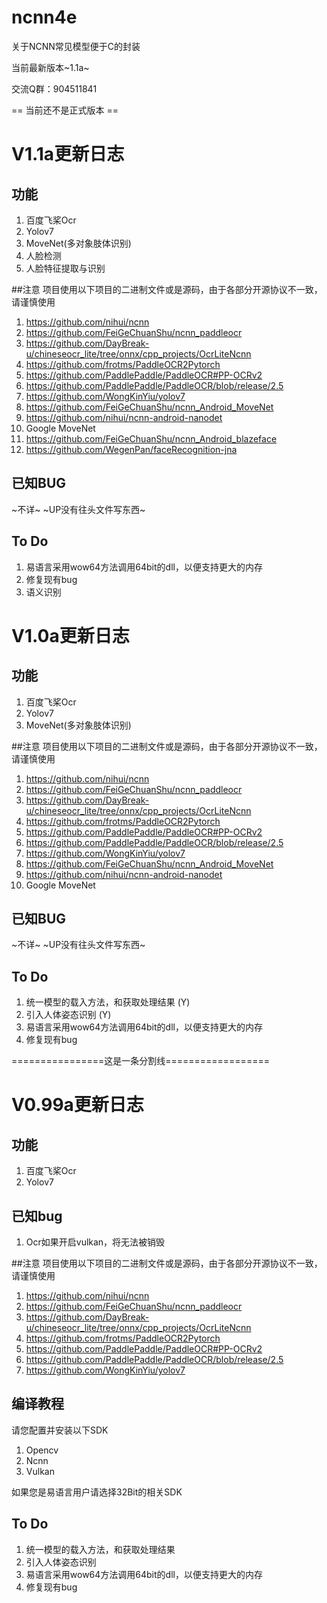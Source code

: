 # ncnn4e
关于NCNN常见模型便于C的封装

当前最新版本~1.1a~

交流Q群：904511841

== 当前还不是正式版本 ==
# V1.1a更新日志
## 功能
1. 百度飞桨Ocr
2. Yolov7
3. MoveNet(多对象肢体识别)
4. 人脸检测
5. 人脸特征提取与识别

##注意
项目使用以下项目的二进制文件或是源码，由于各部分开源协议不一致，请谨慎使用

1. https://github.com/nihui/ncnn
2. https://github.com/FeiGeChuanShu/ncnn_paddleocr
3. https://github.com/DayBreak-u/chineseocr_lite/tree/onnx/cpp_projects/OcrLiteNcnn
4. https://github.com/frotms/PaddleOCR2Pytorch
5. https://github.com/PaddlePaddle/PaddleOCR#PP-OCRv2
6. https://github.com/PaddlePaddle/PaddleOCR/blob/release/2.5
7. https://github.com/WongKinYiu/yolov7
8. https://github.com/FeiGeChuanShu/ncnn_Android_MoveNet
9. https://github.com/nihui/ncnn-android-nanodet
10. Google MoveNet
11. https://github.com/FeiGeChuanShu/ncnn_Android_blazeface
12. https://github.com/WegenPan/faceRecognition-jna

## 已知BUG
~不详~
~UP没有往头文件写东西~

## To Do
1. 易语言采用wow64方法调用64bit的dll，以便支持更大的内存
2. 修复现有bug
3. 语义识别

# V1.0a更新日志
## 功能
1. 百度飞桨Ocr
2. Yolov7
3. MoveNet(多对象肢体识别)

##注意
项目使用以下项目的二进制文件或是源码，由于各部分开源协议不一致，请谨慎使用

1. https://github.com/nihui/ncnn
2. https://github.com/FeiGeChuanShu/ncnn_paddleocr
3. https://github.com/DayBreak-u/chineseocr_lite/tree/onnx/cpp_projects/OcrLiteNcnn
4. https://github.com/frotms/PaddleOCR2Pytorch
5. https://github.com/PaddlePaddle/PaddleOCR#PP-OCRv2
6. https://github.com/PaddlePaddle/PaddleOCR/blob/release/2.5
7. https://github.com/WongKinYiu/yolov7
8. https://github.com/FeiGeChuanShu/ncnn_Android_MoveNet
9. https://github.com/nihui/ncnn-android-nanodet
10. Google MoveNet

## 已知BUG
~不详~
~UP没有往头文件写东西~

## To Do
1. 统一模型的载入方法，和获取处理结果 (Y)
2. 引入人体姿态识别 (Y)
3. 易语言采用wow64方法调用64bit的dll，以便支持更大的内存
4. 修复现有bug

================这是一条分割线==================

# V0.99a更新日志
## 功能
1. 百度飞桨Ocr
2. Yolov7

## 已知bug
1. Ocr如果开启vulkan，将无法被销毁

##注意
项目使用以下项目的二进制文件或是源码，由于各部分开源协议不一致，请谨慎使用

1. https://github.com/nihui/ncnn
2. https://github.com/FeiGeChuanShu/ncnn_paddleocr
3. https://github.com/DayBreak-u/chineseocr_lite/tree/onnx/cpp_projects/OcrLiteNcnn
4. https://github.com/frotms/PaddleOCR2Pytorch
5. https://github.com/PaddlePaddle/PaddleOCR#PP-OCRv2
6. https://github.com/PaddlePaddle/PaddleOCR/blob/release/2.5
7. https://github.com/WongKinYiu/yolov7

## 编译教程
请您配置并安装以下SDK
1. Opencv
2. Ncnn
3. Vulkan

如果您是易语言用户请选择32Bit的相关SDK

## To Do
1. 统一模型的载入方法，和获取处理结果
2. 引入人体姿态识别
3. 易语言采用wow64方法调用64bit的dll，以便支持更大的内存
4. 修复现有bug
